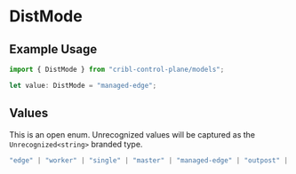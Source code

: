 # DistMode

## Example Usage

```typescript
import { DistMode } from "cribl-control-plane/models";

let value: DistMode = "managed-edge";
```

## Values

This is an open enum. Unrecognized values will be captured as the `Unrecognized<string>` branded type.

```typescript
"edge" | "worker" | "single" | "master" | "managed-edge" | "outpost" | "search-supervisor" | Unrecognized<string>
```